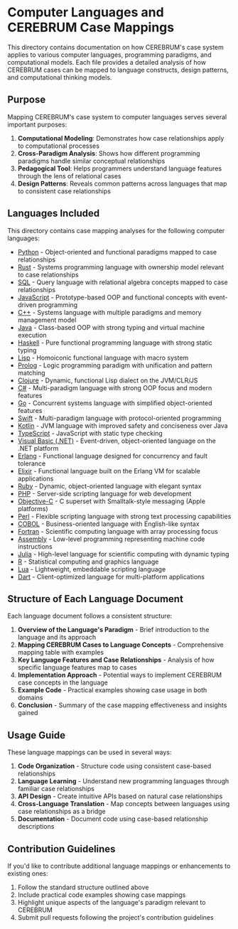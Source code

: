 # Computer Languages and CEREBRUM Case Mappings

This directory contains documentation on how CEREBRUM's case system applies to various computer languages, programming paradigms, and computational models. Each file provides a detailed analysis of how CEREBRUM cases can be mapped to language constructs, design patterns, and computational thinking models.

## Purpose

Mapping CEREBRUM's case system to computer languages serves several important purposes:

1. **Computational Modeling**: Demonstrates how case relationships apply to computational processes
2. **Cross-Paradigm Analysis**: Shows how different programming paradigms handle similar conceptual relationships
3. **Pedagogical Tool**: Helps programmers understand language features through the lens of relational cases
4. **Design Patterns**: Reveals common patterns across languages that map to consistent case relationships

## Languages Included

This directory contains case mapping analyses for the following computer languages:

- [Python](python.md) - Object-oriented and functional paradigms mapped to case relationships
- [Rust](rust.md) - Systems programming language with ownership model relevant to case relationships
- [SQL](sql.md) - Query language with relational algebra concepts mapped to case relationships
- [JavaScript](javascript.md) - Prototype-based OOP and functional concepts with event-driven programming
- [C++](cpp.md) - Systems language with multiple paradigms and memory management model
- [Java](java.md) - Class-based OOP with strong typing and virtual machine execution
- [Haskell](haskell.md) - Pure functional programming language with strong static typing
- [Lisp](lisp.md) - Homoiconic functional language with macro system
- [Prolog](prolog.md) - Logic programming paradigm with unification and pattern matching
- [Clojure](clojure.md) - Dynamic, functional Lisp dialect on the JVM/CLR/JS
- [C#](csharp.md) - Multi-paradigm language with strong OOP focus and modern features
- [Go](go.md) - Concurrent systems language with simplified object-oriented features
- [Swift](swift.md) - Multi-paradigm language with protocol-oriented programming
- [Kotlin](kotlin.md) - JVM language with improved safety and conciseness over Java
- [TypeScript](typescript.md) - JavaScript with static type checking
- [Visual Basic (.NET)](visual_basic.md) - Event-driven, object-oriented language on the .NET platform
- [Erlang](erlang.md) - Functional language designed for concurrency and fault tolerance
- [Elixir](elixir.md) - Functional language built on the Erlang VM for scalable applications
- [Ruby](ruby.md) - Dynamic, object-oriented language with elegant syntax
- [PHP](php.md) - Server-side scripting language for web development
- [Objective-C](objective_c.md) - C superset with Smalltalk-style messaging (Apple platforms)
- [Perl](perl.md) - Flexible scripting language with strong text processing capabilities
- [COBOL](cobol.md) - Business-oriented language with English-like syntax
- [Fortran](fortran.md) - Scientific computing language with array processing focus
- [Assembly](assembly.md) - Low-level programming representing machine code instructions
- [Julia](julia.md) - High-level language for scientific computing with dynamic typing
- [R](r.md) - Statistical computing and graphics language
- [Lua](lua.md) - Lightweight, embeddable scripting language
- [Dart](dart.md) - Client-optimized language for multi-platform applications

## Structure of Each Language Document

Each language document follows a consistent structure:

1. **Overview of the Language's Paradigm** - Brief introduction to the language and its approach
2. **Mapping CEREBRUM Cases to Language Concepts** - Comprehensive mapping table with examples
3. **Key Language Features and Case Relationships** - Analysis of how specific language features map to cases
4. **Implementation Approach** - Potential ways to implement CEREBRUM case concepts in the language
5. **Example Code** - Practical examples showing case usage in both domains
6. **Conclusion** - Summary of the case mapping effectiveness and insights gained

## Usage Guide

These language mappings can be used in several ways:

1. **Code Organization** - Structure code using consistent case-based relationships
2. **Language Learning** - Understand new programming languages through familiar case relationships
3. **API Design** - Create intuitive APIs based on natural case relationships
4. **Cross-Language Translation** - Map concepts between languages using case relationships as a bridge
5. **Documentation** - Document code using case-based relationship descriptions

## Contribution Guidelines

If you'd like to contribute additional language mappings or enhancements to existing ones:

1. Follow the standard structure outlined above
2. Include practical code examples showing case mappings
3. Highlight unique aspects of the language's paradigm relevant to CEREBRUM
4. Submit pull requests following the project's contribution guidelines 